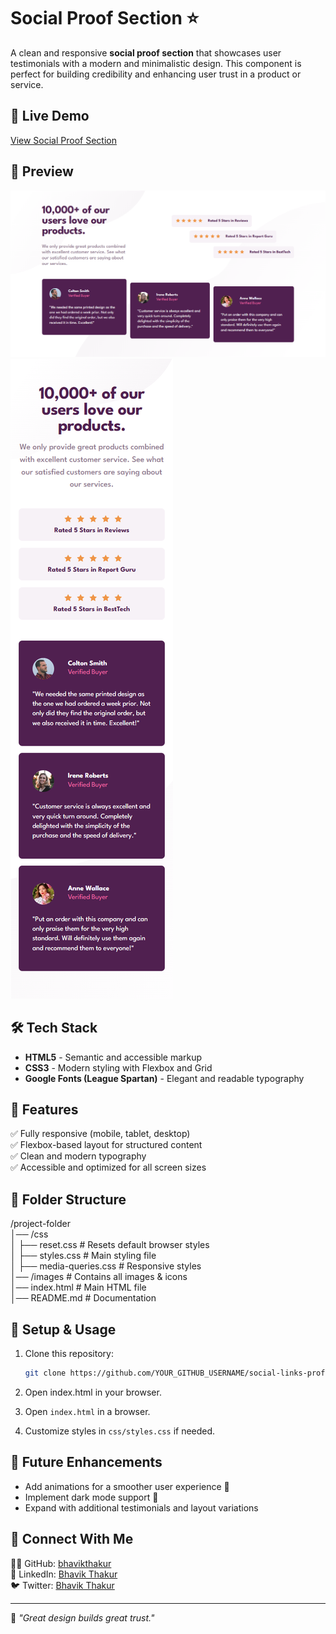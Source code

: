 # Social Proof Section ⭐

A clean and responsive **social proof section** that showcases user testimonials with a modern and minimalistic design. This component is perfect for building credibility and enhancing user trust in a product or service.

## 🚀 Live Demo  
[View Social Proof Section](https://bhavikthakur.github.io/social-proof-section/) 

## 📸 Preview  
![Project Screenshot](./design/desktop-view.png)  
![Project Screenshot](./design/mobile-view.png)   

## 🛠️ Tech Stack  
- **HTML5** - Semantic and accessible markup  
- **CSS3** - Modern styling with Flexbox and Grid  
- **Google Fonts (League Spartan)** - Elegant and readable typography  

## 🎨 Features  
✅ Fully responsive (mobile, tablet, desktop)  
✅ Flexbox-based layout for structured content  
✅ Clean and modern typography  
✅ Accessible and optimized for all screen sizes  

## 📂 Folder Structure  

/project-folder <br>
│── /css <br>
│   ├── reset.css        # Resets default browser styles <br>
│   ├── styles.css       # Main styling file <br>
│   ├── media-queries.css # Responsive styles <br>
│── /images             # Contains all images & icons <br>
│── index.html          # Main HTML file <br>
│── README.md           # Documentation <br>

## 🔧 Setup & Usage  
1. Clone this repository:  
   ```bash
   git clone https://github.com/YOUR_GITHUB_USERNAME/social-links-profile.git    
2. Open index.html in your browser.

2. Open `index.html` in a browser.  
3. Customize styles in `css/styles.css` if needed.  

## 📢 Future Enhancements  
- Add animations for a smoother user experience 🎨  
- Implement dark mode support 🌙  
- Expand with additional testimonials and layout variations  

## 🤝 Connect With Me  
👨‍💻 GitHub: [bhavikthakur](https://github.com/bhavikthakur)  <br>
💼 LinkedIn: [Bhavik Thakur](https://www.linkedin.com/in/bhavik-thakur/)  <br>
🐦 Twitter: [Bhavik Thakur](https://x.com/BhavikkThakur)  <br>

---
🌟 *"Great design builds great trust."*  
